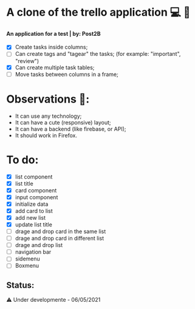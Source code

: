 # A clone of the trello application :computer: :memo:
#### An application for a test | by: Post2B
- [X] Create tasks inside columns;
- [ ] Can create tags and "tagear" the tasks; (for example: "important", "review")
- [X] Can create multiple task tables;
- [ ] Move tasks between columns in a frame;

# Observations :eyes::
- It can use any technology;
- It can have a cute (responsive) layout;
- It can have a backend (like firebase, or API);
- It should work in Firefox.

# To do:
- [X] list component
- [X] list title
- [X] card component
- [X] input component
- [X] initialize data
- [X] add card to list
- [X] add new list
- [X] update list title
- [ ] drage and drop card in the same list
- [ ] drage and drop card in different list
- [ ] drage and drop list
- [ ] navigation bar
- [ ] sidemenu
- [ ] Boxmenu

## Status:
:warning: Under developmente - 06/05/2021
